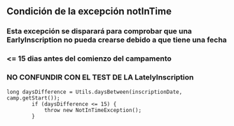 ## Condición de la excepción notInTime 
### Esta excepción se disparará para comprobar que una EarlyInscription no pueda crearse debido a que tiene una fecha
### <= 15 dias antes del comienzo del campamento
### NO CONFUNDIR CON EL TEST DE LA LatelyInscription
``````
long daysDifference = Utils.daysBetween(inscriptionDate, camp.getStart());
		if (daysDifference <= 15) {
			throw new NotInTimeException();
		}
``````